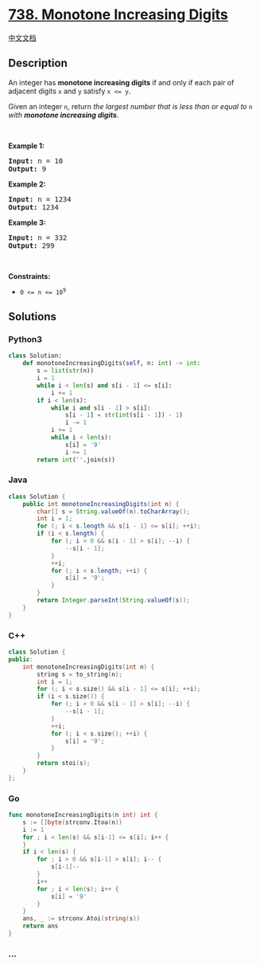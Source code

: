 # [738. Monotone Increasing Digits](https://leetcode.com/problems/monotone-increasing-digits)

[中文文档](/solution/0700-0799/0738.Monotone%20Increasing%20Digits/README.md)

## Description

<p>An integer has <strong>monotone increasing digits</strong> if and only if each pair of adjacent digits <code>x</code> and <code>y</code> satisfy <code>x &lt;= y</code>.</p>

<p>Given an integer <code>n</code>, return <em>the largest number that is less than or equal to </em><code>n</code><em> with <strong>monotone increasing digits</strong></em>.</p>

<p>&nbsp;</p>
<p><strong>Example 1:</strong></p>

<pre>
<strong>Input:</strong> n = 10
<strong>Output:</strong> 9
</pre>

<p><strong>Example 2:</strong></p>

<pre>
<strong>Input:</strong> n = 1234
<strong>Output:</strong> 1234
</pre>

<p><strong>Example 3:</strong></p>

<pre>
<strong>Input:</strong> n = 332
<strong>Output:</strong> 299
</pre>

<p>&nbsp;</p>
<p><strong>Constraints:</strong></p>

<ul>
	<li><code>0 &lt;= n &lt;= 10<sup>9</sup></code></li>
</ul>

## Solutions

<!-- tabs:start -->

### **Python3**

```python
class Solution:
    def monotoneIncreasingDigits(self, n: int) -> int:
        s = list(str(n))
        i = 1
        while i < len(s) and s[i - 1] <= s[i]:
            i += 1
        if i < len(s):
            while i and s[i - 1] > s[i]:
                s[i - 1] = str(int(s[i - 1]) - 1)
                i -= 1
            i += 1
            while i < len(s):
                s[i] = '9'
                i += 1
        return int(''.join(s))
```

### **Java**

```java
class Solution {
    public int monotoneIncreasingDigits(int n) {
        char[] s = String.valueOf(n).toCharArray();
        int i = 1;
        for (; i < s.length && s[i - 1] <= s[i]; ++i);
        if (i < s.length) {
            for (; i > 0 && s[i - 1] > s[i]; --i) {
                --s[i - 1];
            }
            ++i;
            for (; i < s.length; ++i) {
                s[i] = '9';
            }
        }
        return Integer.parseInt(String.valueOf(s));
    }
}
```

### **C++**

```cpp
class Solution {
public:
    int monotoneIncreasingDigits(int n) {
        string s = to_string(n);
        int i = 1;
        for (; i < s.size() && s[i - 1] <= s[i]; ++i);
        if (i < s.size()) {
            for (; i > 0 && s[i - 1] > s[i]; --i) {
                --s[i - 1];
            }
            ++i;
            for (; i < s.size(); ++i) {
                s[i] = '9';
            }
        }
        return stoi(s);
    }
};
```

### **Go**

```go
func monotoneIncreasingDigits(n int) int {
	s := []byte(strconv.Itoa(n))
	i := 1
	for ; i < len(s) && s[i-1] <= s[i]; i++ {
	}
	if i < len(s) {
		for ; i > 0 && s[i-1] > s[i]; i-- {
			s[i-1]--
		}
		i++
		for ; i < len(s); i++ {
			s[i] = '9'
		}
	}
	ans, _ := strconv.Atoi(string(s))
	return ans
}
```

### **...**

```

```

<!-- tabs:end -->
